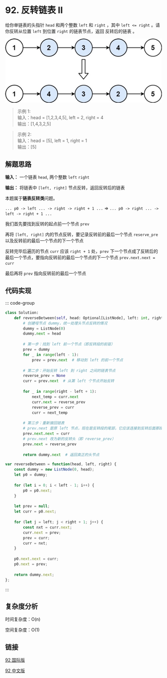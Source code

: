 # 92. 反转链表 II <Badge type="warning" text="Medium" />

给你单链表的头指针 `head` 和两个整数 `left` 和 `right` ，其中 `left <= right` 。请你反转从位置 `left` 到位置 `right` 的链表节点，返回 反转后的链表 。

![92](./assets/92.png)

>示例 1:  
输入：head = [1,2,3,4,5], left = 2, right = 4   
输出：[1,4,3,2,5]

>示例 2:  
输入：head = [5], left = 1, right = 1   
输出：[5]

## 解题思路
**输入：** 一个链表 `head`, 两个整数 `left` `right`

**输出：** 将链表中 `[left, right]` 节点反转，返回反转后的链表

本题属于**链表反转类**问题。

`... p0 -> left ... -> right -> right + 1 ...` => `... p0 -> right ... -> left -> right + 1 ...`

我们首先要找到反转的起点前一个节点 `prev`

再将 `[left, right]` 内的节点反转，要记录反转前的最后一个节点 `reserve_pre` 以及反转前的最后一个节点的下一个节点 

反转完毕后遍历的节点 `curr` 应该 `right + 1` 处，`prev` 下一个节点成了反转后的最后一个节点，要指向反转前的最后一个节点的下一个节点 `prev.next.next = curr`

最后再将 `prev` 指向反转前的最后一个节点

## 代码实现

::: code-group

```python
class Solution:
    def reverseBetween(self, head: Optional[ListNode], left: int, right: int) -> Optional[ListNode]:
        # 创建哑节点 dummy，统一处理头节点反转的情况
        dummy = ListNode(0)
        dummy.next = head

        # 第一步：找到 left 前一个节点（即反转段的前驱）
        prev = dummy
        for _ in range(left - 1):
            prev = prev.next  # 移动到 left 的前一个节点

        # 第二步：开始反转 left 到 right 之间的链表节点
        reverse_prev = None
        curr = prev.next  # 从第 left 个节点开始反转

        for _ in range(right - left + 1):
            next_temp = curr.next
            curr.next = reverse_prev
            reverse_prev = curr
            curr = next_temp

        # 第三步：重新接回链表
        # prev.next 是原 left 节点，现在是反转段的尾部，它应该连接到反转后面那段（curr）
        prev.next.next = curr
        # prev.next 改为新的反转头（即 reverse_prev）
        prev.next = reverse_prev

        return dummy.next  # 返回真正的头节点
```

```javascript
var reverseBetween = function(head, left, right) {
    const dummy = new ListNode(0, head);
    let p0 = dummy;

    for (let i = 0; i < left - 1; i++) {
        p0 = p0.next;
    }

    let prev = null;
    let curr = p0.next;

    for (let j = left; j < right + 1; j++) {
        const nxt = curr.next;
        curr.next = prev;
        prev = curr;
        curr = nxt;
    }

    p0.next.next = curr;
    p0.next = prev;

    return dummy.next;
};
```

:::

## 复杂度分析

时间复杂度：O(n)

空间复杂度：O(1)

## 链接

[92 国际版](https://leetcode.com/problems/reverse-linked-list-ii/)

[92 中文版](https://leetcode.cn/problems/reverse-linked-list-ii/)
